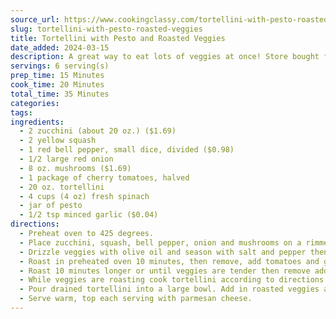 ```yaml
---
source_url: https://www.cookingclassy.com/tortellini-with-pesto-roasted-veggies/#jump-to-recipe
slug: tortellini-with-pesto-roasted-veggies
title: Tortellini with Pesto and Roasted Veggies
date_added: 2024-03-15
description: A great way to eat lots of veggies at once! Store bought four cheese tortellini is tossed with bright flavorful pesto and a variety of colorful roasted veggies. A delicious, easy dinner you'll want to make again and again!
servings: 6 serving(s)
prep_time: 15 Minutes
cook_time: 20 Minutes
total_time: 35 Minutes
categories: 
tags: 
ingredients:
  - 2 zucchini (about 20 oz.) ($1.69)
  - 2 yellow squash
  - 1 red bell pepper, small dice, divided ($0.98)
  - 1/2 large red onion
  - 8 oz. mushrooms ($1.69)
  - 1 package of cherry tomatoes, halved
  - 20 oz. tortellini
  - 4 cups (4 oz) fresh spinach
  - jar of pesto
  - 1/2 tsp minced garlic ($0.04)
directions:
  - Preheat oven to 425 degrees.
  - Place zucchini, squash, bell pepper, onion and mushrooms on a rimmed 18 by 13-inch baking sheet.
  - Drizzle veggies with olive oil and season with salt and pepper then toss to evenly coat. 
  - Roast in preheated oven 10 minutes, then remove, add tomatoes and garlic and toss. 
  - Roast 10 minutes longer or until veggies are tender then remove add spinach and toss, roast 1 minute longer or until spinach has wilted. 
  - While veggies are roasting cook tortellini according to directions listed on package and drain.
  - Pour drained tortellini into a large bowl. Add in roasted veggies and pesto and season with salt and pepper to taste then toss to evenly coat. 
  - Serve warm, top each serving with parmesan cheese.
---
```

